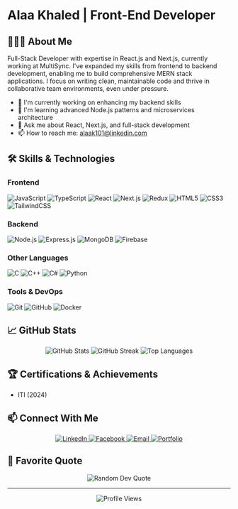 # Alaa Khaled | Front-End Developer


## 👩🏻‍💻 About Me

Full-Stack Developer with expertise in React.js and Next.js, currently working at MultiSync. I've expanded my skills from frontend to backend development, enabling me to build comprehensive MERN stack applications. I focus on writing clean, maintainable code and thrive in collaborative team environments, even under pressure.

- 🔭 I'm currently working on enhancing my backend skills
- 🌱 I'm learning advanced Node.js patterns and microservices architecture
- 💬 Ask me about React, Next.js, and full-stack development
- 📫 How to reach me: [alaak101@linkedin.com](mailto:your-email@example.com)

## 🛠️ Skills & Technologies

### Frontend
![JavaScript](https://img.shields.io/badge/JavaScript-F7DF1E?style=for-the-badge&logo=javascript&logoColor=black)
![TypeScript](https://img.shields.io/badge/TypeScript-3178C6?style=for-the-badge&logo=typescript&logoColor=white)
![React](https://img.shields.io/badge/React-61DAFB?style=for-the-badge&logo=react&logoColor=black)
![Next.js](https://img.shields.io/badge/Next.js-000000?style=for-the-badge&logo=next.js&logoColor=white)
![Redux](https://img.shields.io/badge/Redux-764ABC?style=for-the-badge&logo=redux&logoColor=white)
![HTML5](https://img.shields.io/badge/HTML5-E34F26?style=for-the-badge&logo=html5&logoColor=white)
![CSS3](https://img.shields.io/badge/CSS3-1572B6?style=for-the-badge&logo=css3&logoColor=white)
![TailwindCSS](https://img.shields.io/badge/TailwindCSS-38B2AC?style=for-the-badge&logo=tailwind-css&logoColor=white)

### Backend
![Node.js](https://img.shields.io/badge/Node.js-43853D?style=for-the-badge&logo=node.js&logoColor=white)
![Express.js](https://img.shields.io/badge/Express.js-000000?style=for-the-badge&logo=express&logoColor=white)
![MongoDB](https://img.shields.io/badge/MongoDB-4EA94B?style=for-the-badge&logo=mongodb&logoColor=white)
![Firebase](https://img.shields.io/badge/Firebase-FFCA28?style=for-the-badge&logo=firebase&logoColor=black)

### Other Languages
![C](https://img.shields.io/badge/C-00599C?style=for-the-badge&logo=c&logoColor=white)
![C++](https://img.shields.io/badge/C++-00599C?style=for-the-badge&logo=c%2b%2b&logoColor=white)
![C#](https://img.shields.io/badge/C%23-239120?style=for-the-badge&logo=c-sharp&logoColor=white)
![Python](https://img.shields.io/badge/Python-3776AB?style=for-the-badge&logo=python&logoColor=white)

### Tools & DevOps
![Git](https://img.shields.io/badge/Git-F05032?style=for-the-badge&logo=git&logoColor=white)
![GitHub](https://img.shields.io/badge/GitHub-181717?style=for-the-badge&logo=github&logoColor=white)
![Docker](https://img.shields.io/badge/Docker-2496ED?style=for-the-badge&logo=docker&logoColor=white)



## 📈 GitHub Stats

<div align="center">
  <img src="https://github-readme-stats.vercel.app/api?username=Alaakhaled1911&theme=tokyonight&hide_border=true&include_all_commits=false&count_private=true" alt="GitHub Stats" />
  <img src="https://github-readme-streak-stats.herokuapp.com/?user=Alaakhaled1911&theme=tokyonight&hide_border=true" alt="GitHub Streak" />
  <img src="https://github-readme-stats.vercel.app/api/top-langs/?username=Alaakhaled1911&theme=tokyonight&hide_border=true&include_all_commits=false&count_private=true&layout=compact" alt="Top Languages" />
</div>

## 🏆 Certifications & Achievements

-  ITI (2024)
  

## 📫 Connect With Me

<div align="center">
  <a href="https://www.linkedin.com/in/alaak101" target="_blank">
    <img src="https://img.shields.io/badge/LinkedIn-0077B5?style=for-the-badge&logo=linkedin&logoColor=white" alt="LinkedIn" />
  </a>
  <a href="https://www.facebook.com/aalaa.oomrn" target="_blank">
    <img src="https://img.shields.io/badge/Facebook-1877F2?style=for-the-badge&logo=facebook&logoColor=white" alt="Facebook" />
  </a>
  <a href="mailto:your-email@example.com" target="_blank">
    <img src="https://img.shields.io/badge/Email-D14836?style=for-the-badge&logo=gmail&logoColor=white" alt="Email" />
  </a>
  <a href="https://your-portfolio-website.com" target="_blank">
    <img src="https://img.shields.io/badge/Portfolio-000000?style=for-the-badge&logo=About.me&logoColor=white" alt="Portfolio" />
  </a>
</div>

## 💭 Favorite Quote

<div align="center">
  <img src="https://quotes-github-readme.vercel.app/api?type=horizontal&theme=tokyonight" alt="Random Dev Quote" />
</div>

---

<div align="center">
  <img src="https://komarev.com/ghpvc/?username=Alaakhaled1911&style=flat-square&color=blue" alt="Profile Views" />
</div>

